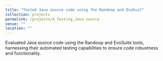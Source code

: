 ```yaml
---
title: "Tested Java source code using the Randoop and EvoSuit"
collection: projects
permalink: /projects/4_Testing_Java_source
venue: ""
location: ""
---
```


Evaluated Java source code using the Randoop and EvoSuite tools, harnessing their automated testing capabilities to ensure code robustness and functionality.
